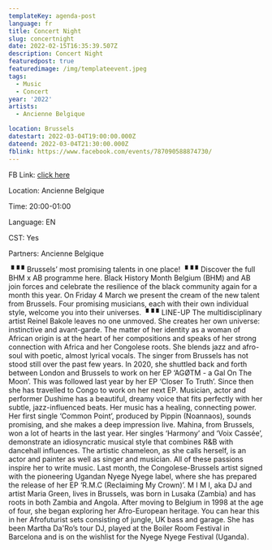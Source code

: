 ```yaml
---
templateKey: agenda-post
language: fr
title: Concert Night
slug: concertnight
date: 2022-02-15T16:35:39.507Z
description: Concert Night
featuredpost: true
featuredimage: /img/templateevent.jpeg
tags:
  - Music
  - Concert
year: '2022'
artists:
  - Ancienne Belgique

location: Brussels
datestart: 2022-03-04T19:00:00.000Z
dateend: 2022-03-04T21:30:00.000Z
fblink: https://www.facebook.com/events/787090588874730/
---
```


FB Link: [click here](https://www.facebook.com/events/309653257798057/)

Location: Ancienne Belgique

Time: 20:00-01:00

Language: EN

CST: Yes

Partners: Ancienne Belgique

▝▝ ▘Brussels’ most promising talents in one place!
▝▝ ▘Discover the full BHM x AB programme here.
Black History Month Belgium (BHM) and AB join forces and celebrate the resilience of the black community again for a month this year. On Friday 4 March we present the cream of the new talent from Brussels. Four promising musicians, each with their own individual style, welcome you into their universes.
▝▝ ▘LINE-UP
The multidisciplinary artist Reinel Bakole leaves no one unmoved. She creates her own universe: instinctive and avant-garde. The matter of her identity as a woman of African origin is at the heart of her compositions and speaks of her strong connection with Africa and her Congolese roots. She blends jazz and afro-soul with poetic, almost lyrical vocals.
The singer from Brussels has not stood still over the past few years. In 2020, she shuttled back and forth between London and Brussels to work on her EP ‘AGØTM - a Gal On The Moon’. This was followed last year by her EP ‘Closer To Truth’. Since then she has travelled to Congo to work on her next EP.
Musician, actor and performer Dushime has a beautiful, dreamy voice that fits perfectly with her subtle, jazz-influenced beats. Her music has a healing, connecting power. Her first single ‘Common Point’, produced by Pippin (Noannaos), sounds promising, and she makes a deep impression live.
Mahina, from Brussels, won a lot of hearts in the last year. Her singles ‘Harmony’ and ‘Voix Cassée’, demonstrate an idiosyncratic musical style that combines R&B with dancehall influences. The artistic chameleon, as she calls herself, is an actor and painter as well as singer and musician. All of these passions inspire her to write music.
Last month, the Congolese-Brussels artist signed with the pioneering Ugandan Nyege Nyege label, where she has prepared the release of her EP ‘R.M.C (Reclaiming My Crown)’.
M I M I, aka DJ and artist Maria Green, lives in Brussels, was born in Lusaka (Zambia) and has roots in both Zambia and Angola. After moving to Belgium in 1998 at the age of four, she began exploring her Afro-European heritage. You can hear this in her Afrofuturist sets consisting of jungle, UK bass and garage. She has been Martha Da'Ro’s tour DJ, played at the Boiler Room Festival in Barcelona and is on the wishlist for the Nyege Nyege Festival (Uganda).
